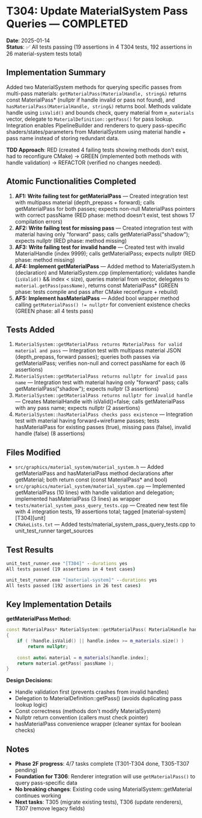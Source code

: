 # T304: Update MaterialSystem Pass Queries — COMPLETED

**Date**: 2025-01-14  
**Status**: ✅ All tests passing (19 assertions in 4 T304 tests, 192 assertions in 26 material-system tests total)

## Implementation Summary
Added two MaterialSystem methods for querying specific passes from multi-pass materials: `getMaterialPass(MaterialHandle, string&)` returns const MaterialPass* (nullptr if handle invalid or pass not found), and `hasMaterialPass(MaterialHandle, string&)` returns bool. Methods validate handle using `isValid()` and bounds check, query material from `m_materials` vector, delegate to `MaterialDefinition::getPass()` for pass lookup. Integration enables PipelineBuilder and renderers to query pass-specific shaders/states/parameters from MaterialSystem using material handle + pass name instead of storing redundant data. 

**TDD Approach**: RED (created 4 failing tests showing methods don't exist, had to reconfigure CMake) → GREEN (implemented both methods with handle validation) → REFACTOR (verified no changes needed).

## Atomic Functionalities Completed
1. **AF1: Write failing test for getMaterialPass** — Created integration test with multipass material (depth_prepass + forward); calls getMaterialPass for both passes; expects non-null MaterialPass pointers with correct passName (RED phase: method doesn't exist, test shows 17 compilation errors)
2. **AF2: Write failing test for missing pass** — Created integration test with material having only "forward" pass; calls getMaterialPass("shadow"); expects nullptr (RED phase: method missing)
3. **AF3: Write failing test for invalid handle** — Created test with invalid MaterialHandle (index 9999); calls getMaterialPass; expects nullptr (RED phase: method missing)
4. **AF4: Implement getMaterialPass** — Added method to MaterialSystem.h (declaration) and MaterialSystem.cpp (implementation); validates handle (`isValid()` && index < size), queries material from vector, delegates to `material.getPass(passName)`, returns const MaterialPass* (GREEN phase: tests compile and pass after CMake reconfigure + rebuild)
5. **AF5: Implement hasMaterialPass** — Added bool wrapper method calling `getMaterialPass() != nullptr` for convenient existence checks (GREEN phase: all 4 tests pass)

## Tests Added
1. `MaterialSystem::getMaterialPass returns MaterialPass for valid material and pass` — Integration test with multipass material JSON (depth_prepass, forward passes); queries both passes via getMaterialPass; verifies non-null and correct passName for each (6 assertions)
2. `MaterialSystem::getMaterialPass returns nullptr for invalid pass name` — Integration test with material having only "forward" pass; calls getMaterialPass("shadow"); expects nullptr (3 assertions)
3. `MaterialSystem::getMaterialPass returns nullptr for invalid handle` — Creates MaterialHandle with isValid()=false; calls getMaterialPass with any pass name; expects nullptr (2 assertions)
4. `MaterialSystem::hasMaterialPass checks pass existence` — Integration test with material having forward+wireframe passes; tests hasMaterialPass for existing passes (true), missing pass (false), invalid handle (false) (8 assertions)

## Files Modified
- `src/graphics/material_system/material_system.h` — Added getMaterialPass and hasMaterialPass method declarations after getMaterial; both return const (const MaterialPass* and bool)
- `src/graphics/material_system/material_system.cpp` — Implemented getMaterialPass (10 lines) with handle validation and delegation; implemented hasMaterialPass (3 lines) as wrapper
- `tests/material_system_pass_query_tests.cpp` — Created new test file with 4 integration tests, 19 assertions total; tagged [material-system][T304][unit]
- `CMakeLists.txt` — Added tests/material_system_pass_query_tests.cpp to unit_test_runner target_sources

## Test Results
```cmd
unit_test_runner.exe "[T304]" --durations yes
All tests passed (19 assertions in 4 test cases)

unit_test_runner.exe "[material-system]" --durations yes
All tests passed (192 assertions in 26 test cases)
```

## Key Implementation Details
**getMaterialPass Method:**
```cpp
const MaterialPass* MaterialSystem::getMaterialPass( MaterialHandle handle, const std::string& passName ) const
{
    if ( !handle.isValid() || handle.index >= m_materials.size() )
        return nullptr;
    
    const auto& material = m_materials[handle.index];
    return material.getPass( passName );
}
```

**Design Decisions:**
- Handle validation first (prevents crashes from invalid handles)
- Delegation to MaterialDefinition::getPass() (avoids duplicating pass lookup logic)
- Const correctness (methods don't modify MaterialSystem)
- Nullptr return convention (callers must check pointer)
- hasMaterialPass convenience wrapper (cleaner syntax for boolean checks)

## Notes
- **Phase 2F progress**: 4/7 tasks complete (T301-T304 done, T305-T307 pending)
- **Foundation for T306**: Renderer integration will use `getMaterialPass()` to query pass-specific data
- **No breaking changes**: Existing code using MaterialSystem::getMaterial continues working
- **Next tasks**: T305 (migrate existing tests), T306 (update renderers), T307 (remove legacy fields)
